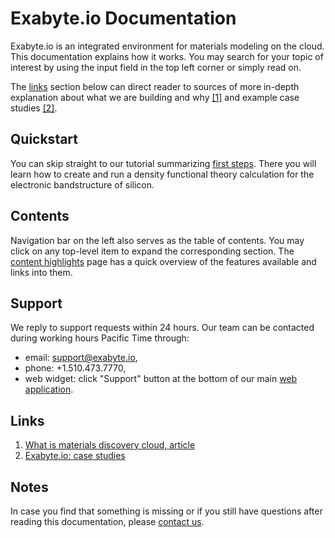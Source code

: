 # Exabyte.io Documentation

Exabyte.io is an integrated environment for materials modeling on the cloud. This documentation explains how it works. You may search for your topic of interest by using the input field in the top left corner or simply read on.

The [links](#links) section below can direct reader to sources of more in-depth explanation about what we are building and why [[1]](#links) and example case studies [[2]](#links).

## Quickstart

You can skip straight to our tutorial summarizing [first steps](getting-started/run-first-simulation.md). There you will learn how to create and run a density functional theory calculation for the electronic bandstructure of silicon.

## Contents

Navigation bar on the left also serves as the table of contents. You may click on any top-level item to expand the corresponding section. The [content highlights](getting-started/content-highlights.md) page has a quick overview of the features available and links into them.

## Support

We reply to support requests within 24 hours. Our team can be contacted during working hours Pacific Time through:

- email: <a href="mailto:support@exabyte.io" target="_blank">support@exabyte.io</a>,
- phone: +1.510.473.7770,
- web widget: click "Support" button at the bottom of our main <a href="https://platform.exabyte.io" target="_blank">web application</a>.

## Links

1. [What is materials discovery cloud, article](https://www.linkedin.com/pulse/how-we-design-world-tomorrow-what-materials-discovery-timur-bazhirov)
2. [Exabyte.io: case studies](https://exabyte.io/#case-study)

## Notes

In case you find that something is missing or if you still have questions after reading this documentation, please <a class="text-muted" href="mailto:support@exabyte.io" target="_blank">contact us</a>.
